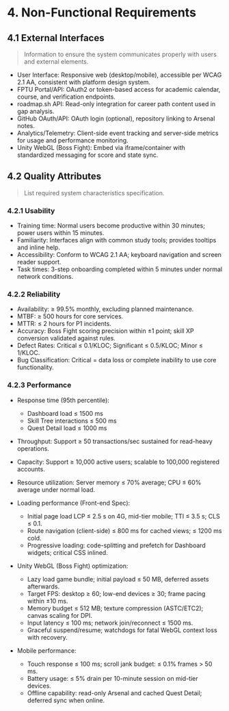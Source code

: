 # 4. Non-Functional Requirements

## 4.1 External Interfaces
> Information to ensure the system communicates properly with users and external elements.

- User Interface: Responsive web (desktop/mobile), accessible per WCAG 2.1 AA, consistent with platform design system.
- FPTU Portal/API: OAuth2 or token-based access for academic calendar, course, and verification endpoints.
- roadmap.sh API: Read-only integration for career path content used in gap analysis.
- GitHub OAuth/API: OAuth login (optional), repository linking to Arsenal notes.
- Analytics/Telemetry: Client-side event tracking and server-side metrics for usage and performance monitoring.
- Unity WebGL (Boss Fight): Embed via iframe/container with standardized messaging for score and state sync.

## 4.2 Quality Attributes
> List required system characteristics specification.

### 4.2.1 Usability
- Training time: Normal users become productive within 30 minutes; power users within 15 minutes.
- Familiarity: Interfaces align with common study tools; provides tooltips and inline help.
- Accessibility: Conform to WCAG 2.1 AA; keyboard navigation and screen reader support.
- Task times: 3-step onboarding completed within 5 minutes under normal network conditions.

### 4.2.2 Reliability
- Availability: ≥ 99.5% monthly, excluding planned maintenance.
- MTBF: ≥ 500 hours for core services.
- MTTR: ≤ 2 hours for P1 incidents.
- Accuracy: Boss Fight scoring precision within ±1 point; skill XP conversion validated against rules.
- Defect Rates: Critical ≤ 0.1/KLOC; Significant ≤ 0.5/KLOC; Minor ≤ 1/KLOC.
- Bug Classification: Critical = data loss or complete inability to use core functionality.

### 4.2.3 Performance
- Response time (95th percentile):
  - Dashboard load ≤ 1500 ms
  - Skill Tree interactions ≤ 500 ms
  - Quest Detail load ≤ 1000 ms
- Throughput: Support ≥ 50 transactions/sec sustained for read-heavy operations.
- Capacity: Support ≥ 10,000 active users; scalable to 100,000 registered accounts.
- Resource utilization: Server memory ≤ 70% average; CPU ≤ 60% average under normal load.

- Loading performance (Front-end Spec):
  - Initial page load LCP ≤ 2.5 s on 4G, mid-tier mobile; TTI ≤ 3.5 s; CLS ≤ 0.1.
  - Route navigation (client-side) ≤ 800 ms for cached views; ≤ 1200 ms cold.
  - Progressive loading: code-splitting and prefetch for Dashboard widgets; critical CSS inlined.

- Unity WebGL (Boss Fight) optimization:
  - Lazy load game bundle; initial payload ≤ 50 MB, deferred assets afterwards.
  - Target FPS: desktop ≥ 60; low-end devices ≥ 30; frame pacing within ±10 ms.
  - Memory budget ≤ 512 MB; texture compression (ASTC/ETC2); canvas scaling for DPI.
  - Input latency ≤ 100 ms; network join/reconnect ≤ 1500 ms.
  - Graceful suspend/resume; watchdogs for fatal WebGL context loss with recovery.

- Mobile performance:
  - Touch response ≤ 100 ms; scroll jank budget: ≤ 0.1% frames > 50 ms.
  - Battery usage: ≤ 5% drain per 10-minute session on mid-tier devices.
  - Offline capability: read-only Arsenal and cached Quest Detail; deferred sync when online.